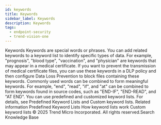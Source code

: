 ```yaml
---
id: keywords
title: Keywords
sidebar_label: Keywords
description: Keywords
tags:
  - endpoint-security
  - trend-vision-one
---
```


 Keywords Keywords are special words or phrases. You can add related keywords to a keyword list to identify specific types of data. For example, "prognosis", "blood type", "vaccination", and "physician" are keywords that may appear in a medical certificate. If you want to prevent the transmission of medical certificate files, you can use these keywords in a DLP policy and then configure Data Loss Prevention to block files containing these keywords. Commonly used words can be combined to form meaningful keywords. For example, "end", "read", "if", and "at" can be combined to form keywords found in source codes, such as "END-IF", "END-READ", and "AT END". You can use predefined and customized keyword lists. For details, see Predefined Keyword Lists and Custom keyword lists. Related information Predefined Keyword Lists How keyword lists work Custom keyword lists © 2025 Trend Micro Incorporated. All rights reserved.Search Knowledge Base